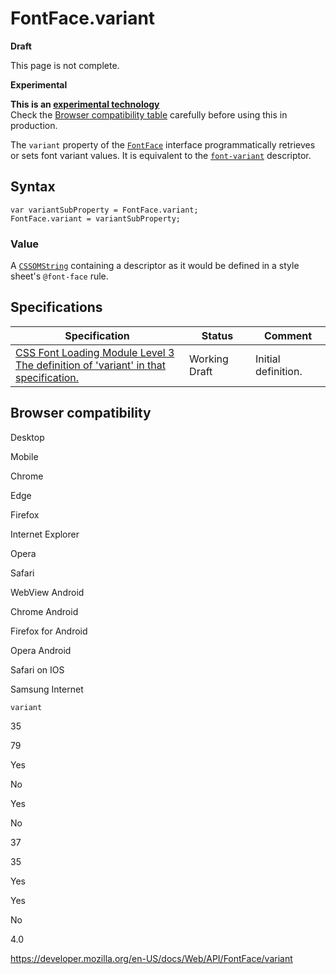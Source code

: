# FontFace.variant

**Draft**

This page is not complete.

**Experimental**

**This is an [experimental technology](https://developer.mozilla.org/en-US/docs/MDN/Guidelines/Conventions_definitions#experimental)**  
Check the [Browser compatibility table](#browser_compatibility) carefully before using this in production.

The `variant` property of the [`FontFace`](../fontface) interface programmatically retrieves or sets font variant values. It is equivalent to the [`font-variant`](https://developer.mozilla.org/en-US/docs/Web/CSS/@font-face/font-variant) descriptor.

## Syntax

    var variantSubProperty = FontFace.variant;
    FontFace.variant = variantSubProperty;

### Value

A [`CSSOMString`](../cssomstring) containing a descriptor as it would be defined in a style sheet's `@font-face` rule.

## Specifications

<table><thead><tr class="header"><th>Specification</th><th>Status</th><th>Comment</th></tr></thead><tbody><tr class="odd"><td><a href="https://drafts.csswg.org/css-font-loading/#dom-fontface-variant">CSS Font Loading Module Level 3<br />
<span class="small">The definition of 'variant' in that specification.</span></a></td><td><span class="spec-wd">Working Draft</span></td><td>Initial definition.</td></tr></tbody></table>

## Browser compatibility

Desktop

Mobile

Chrome

Edge

Firefox

Internet Explorer

Opera

Safari

WebView Android

Chrome Android

Firefox for Android

Opera Android

Safari on IOS

Samsung Internet

`variant`

35

79

Yes

No

Yes

No

37

35

Yes

Yes

No

4.0

<a href="https://developer.mozilla.org/en-US/docs/Web/API/FontFace/variant" class="_attribution-link">https://developer.mozilla.org/en-US/docs/Web/API/FontFace/variant</a>
